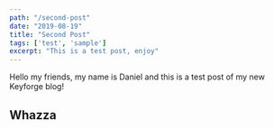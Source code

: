 ```yaml
---
path: "/second-post"
date: "2019-08-19"
title: "Second Post"
tags: ['test', 'sample']
excerpt: "This is a test post, enjoy"
---
```


Hello my friends, my name is Daniel and this is a test post of my new Keyforge blog! 

<h2>Whazza<h2>